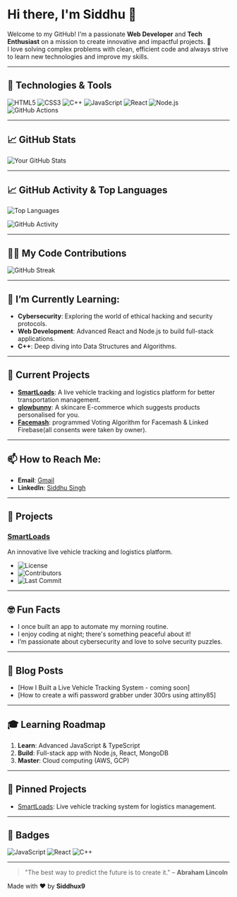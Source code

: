 # Hi there, I'm Siddhu 👋

Welcome to my GitHub! I'm a passionate **Web Developer** and **Tech Enthusiast** on a mission to create innovative and impactful projects. 🚀  
I love solving complex problems with clean, efficient code and always strive to learn new technologies and improve my skills.

---

## 🔧 Technologies & Tools
![HTML5](https://img.shields.io/badge/html5-%23E34F26.svg?style=for-the-badge&logo=html5&logoColor=white)
![CSS3](https://img.shields.io/badge/css3-%231572B6.svg?style=for-the-badge&logo=css3&logoColor=white)
![C++](https://img.shields.io/badge/c++-%2300599C.svg?style=for-the-badge&logo=c%2B%2B&logoColor=white)
![JavaScript](https://img.shields.io/badge/JavaScript-ES6-blue?style=flat-square&logo=javascript)
![React](https://img.shields.io/badge/React-16.13-blue?style=flat-square&logo=react)
![Node.js](https://img.shields.io/badge/Node.js-14.x-green?style=flat-square&logo=node.js)
![GitHub Actions](https://img.shields.io/badge/GitHub-Actions-yellow?style=flat-square&logo=github-actions)

---

## 📈 GitHub Stats

![Your GitHub Stats](https://github-readme-stats.vercel.app/api?username=SIDDHUX9&show_icons=true&hide_title=true&hide=prs&count_private=true&hide_border=true&theme=radical)

---

## 📈 GitHub Activity & Top Languages

![Top Languages](https://github-readme-stats.vercel.app/api/top-langs/?username=SIDDHUX9&layout=compact&theme=radical)

![GitHub Activity](https://github-profile-summary-cards.vercel.app/api/cards/profile-details?username=SIDDHUX9&theme=github)

---

## 🧑‍💻 My Code Contributions

![GitHub Streak](https://github-readme-streak-stats.herokuapp.com/?user=SIDDHUX9&theme=radical&hide_border=true)

---

## 🌱 I’m Currently Learning:

- **Cybersecurity**: Exploring the world of ethical hacking and security protocols.
- **Web Development**: Advanced React and Node.js to build full-stack applications.
- **C++**: Deep diving into Data Structures and Algorithms.

---

## 🚀 Current Projects

- **[SmartLoads]([https://github.com/SIDDHUX9/X9LOAD)**: A live vehicle tracking and logistics platform for better transportation management.
- **[glowbunny](https://github.com/SIDDHUX9/GlowBunny.com)**: A skincare E-commerce which suggests products personalised for you.
- **[Facemash](https://code9-blip.github.io/facemash/)**: programmed Voting Algorithm for Facemash & Linked Firebase(all consents were taken by owner).

---

## 📫 How to Reach Me:

- **Email**: [Gmail](mailto:siddhu3116@gmail.com)
- **LinkedIn**: [Siddhu Singh](https://www.linkedin.com/in/siddhu-singh-aa5b58310/)

---


## 🚀 Projects

### [SmartLoads](https://siddhux9.github.io/X9LOAD/) 
An innovative live vehicle tracking and logistics platform.
- ![License](https://img.shields.io/badge/license-MIT-blue)
- ![Contributors](https://img.shields.io/github/contributors/SIDDHUX9/X9LOAD)
- ![Last Commit](https://img.shields.io/github/last-commit/SIDDHUX9/X9LOAD)

---

## 🤓 Fun Facts

- I once built an app to automate my morning routine.
- I enjoy coding at night; there's something peaceful about it!
- I’m passionate about cybersecurity and love to solve security puzzles.

---

## 📝 Blog Posts

- [How I Built a Live Vehicle Tracking System - coming soon]
- [How to create a wifi password grabber under 300rs using attiny85]

---


## 🎓 Learning Roadmap

1. **Learn**: Advanced JavaScript & TypeScript
2. **Build**: Full-stack app with Node.js, React, MongoDB
3. **Master**: Cloud computing (AWS, GCP)

---

## 📌 Pinned Projects

- [SmartLoads](https://github.com/SIDDHUX9/X9LOAD): Live vehicle tracking system for logistics management.

---

## 🧩 Badges

![JavaScript](https://img.shields.io/badge/JavaScript-ES6-blue?style=flat-square&logo=javascript)
![React](https://img.shields.io/badge/React-16.13-blue?style=flat-square&logo=react)
![C++](https://img.shields.io/badge/c++-%2300599C.svg?style=for-the-badge&logo=c%2B%2B&logoColor=white)

---

> "The best way to predict the future is to create it." – **Abraham Lincoln**

Made with ❤️ by **Siddhux9**
